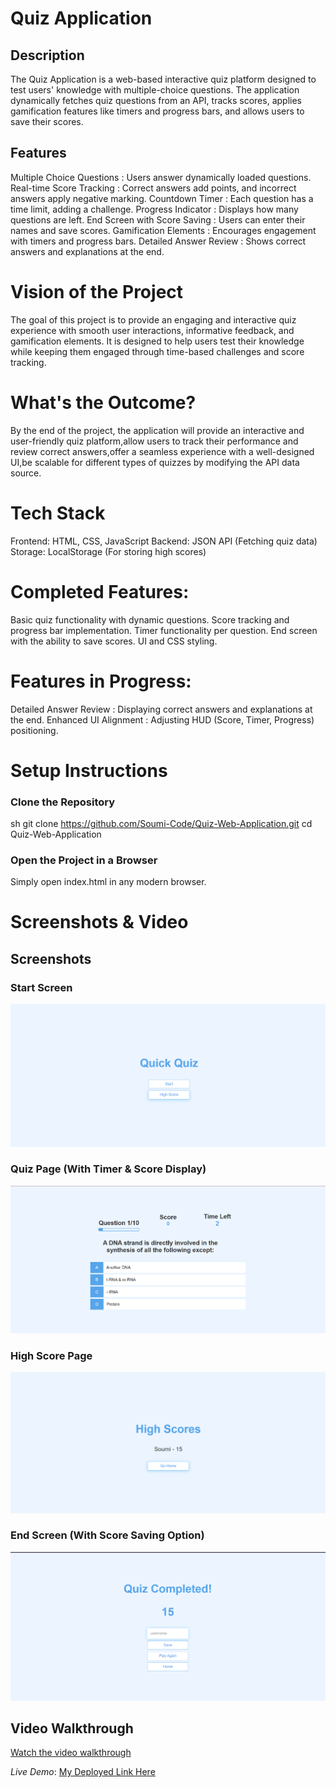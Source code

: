 # Quiz Application

## Description

The Quiz Application is a web-based interactive quiz platform designed to test users' knowledge with multiple-choice questions. The application dynamically fetches quiz questions from an API, tracks scores, applies gamification features like timers and progress bars, and allows users to save their scores.

## Features

Multiple Choice Questions : Users answer dynamically loaded questions.
Real-time Score Tracking : Correct answers add points, and incorrect answers apply negative marking.
Countdown Timer : Each question has a time limit, adding a challenge.
Progress Indicator : Displays how many questions are left.
End Screen with Score Saving : Users can enter their names and save scores.
Gamification Elements : Encourages engagement with timers and progress bars.
Detailed Answer Review : Shows correct answers and explanations at the end.

# Vision of the Project

The goal of this project is to provide an engaging and interactive quiz experience with smooth user interactions, informative feedback, and gamification elements. It is designed to help users test their knowledge while keeping them engaged through time-based challenges and score tracking.

# What's the Outcome?

By the end of the project, the application will provide an interactive and user-friendly quiz platform,allow users to track their performance and review correct answers,offer a seamless experience with a well-designed UI,be scalable for different types of quizzes by modifying the API data source.

# Tech Stack

Frontend: HTML, CSS, JavaScript
Backend: JSON API (Fetching quiz data)
Storage: LocalStorage (For storing high scores)

# Completed Features:

Basic quiz functionality with dynamic questions.
Score tracking and progress bar implementation.
Timer functionality per question.
End screen with the ability to save scores.
UI and CSS styling.

# Features in Progress:

Detailed Answer Review : Displaying correct answers and explanations at the end.
Enhanced UI Alignment : Adjusting HUD (Score, Timer, Progress) positioning.

# Setup Instructions

### Clone the Repository

sh
git clone https://github.com/Soumi-Code/Quiz-Web-Application.git
cd Quiz-Web-Application

### Open the Project in a Browser

Simply open index.html in any modern browser.

# Screenshots & Video

## Screenshots

### Start Screen

![Start Screen](Assets/Start%20Page.png)

### Quiz Page (With Timer & Score Display)

![Quiz Page](Assets/Quiz%20page.png)

### High Score Page

![High Score Page](Assets/HighScore%20page.png)

### End Screen (With Score Saving Option)

![End Screen](Assets/End%20page.png)

## Video Walkthrough

[Watch the video walkthrough](https://drive.google.com/file/d/1kr216aUQbjWhwmGfefaQ2B1v90CRPx0G/view?usp=drive_link)

_Live Demo_: [My Deployed Link Here](https://popquizapp.netlify.app/)
